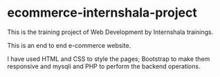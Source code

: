 # ecommerce-internshala-project

This is the training project of Web Development by Internshala trainings.

This is an end to end e-commerce website.

I have used HTML and CSS to style the pages; Bootstrap to make them responsive and mysqli and PHP to perform the backend operations.
